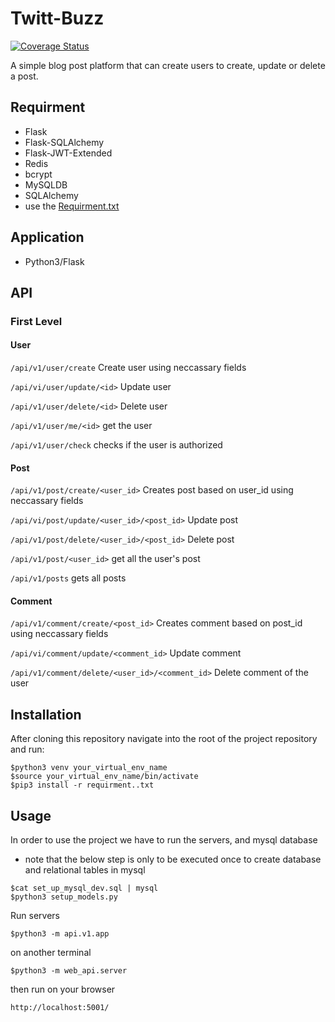 # Twitt-Buzz

[![Coverage Status](https://coveralls.io/repos/github/Bese3/AFEONEX_task_1/badge.svg?branch=main)](https://coveralls.io/github/Bese3/AFEONEX_task_1?branch=main)

A simple blog post platform that can create users to create, update or delete a post.

## Requirment

+ Flask
+ Flask-SQLAlchemy
+ Flask-JWT-Extended
+ Redis
+ bcrypt
+ MySQLDB
+ SQLAlchemy
+ use the [Requirment.txt](https://github.com/Bese3/AFEONEX_task_1/blob/main/requirment.txt)

## Application

+ Python3/Flask


## API
### First Level

#### User
```/api/v1/user/create``` Create user using neccassary fields

```/api/vi/user/update/<id>``` Update user

```/api/v1/user/delete/<id>``` Delete user

```/api/v1/user/me/<id>``` get the user

```/api/v1/user/check``` checks if the user is authorized


#### Post
```/api/v1/post/create/<user_id>``` Creates post based on user_id using neccassary fields

```/api/vi/post/update/<user_id>/<post_id>``` Update post

```/api/v1/post/delete/<user_id>/<post_id>``` Delete post

```/api/v1/post/<user_id>``` get all the user's post

```/api/v1/posts``` gets all posts


#### Comment
```/api/v1/comment/create/<post_id>``` Creates comment based on post_id using neccassary fields

```/api/vi/comment/update/<comment_id>``` Update comment

```/api/v1/comment/delete/<user_id>/<comment_id>``` Delete comment of the user


## Installation

After cloning this repository navigate into the root of the project repository and run:
```
$python3 venv your_virtual_env_name
$source your_virtual_env_name/bin/activate
$pip3 install -r requirment..txt
```

## Usage

In order to use the project we have to run the servers, and mysql database
+ note that the below step is only to be executed once to create database and relational tables in mysql
```
$cat set_up_mysql_dev.sql | mysql
$python3 setup_models.py
```

Run servers
```
$python3 -m api.v1.app
```
on another terminal
```
$python3 -m web_api.server
```

then run on your browser
```
http://localhost:5001/
```
